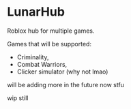 # LunarHub
Roblox hub for multiple games.

Games that will be supported:

- Criminality,
- Combat Warriors,
- Clicker simulator (why not lmao)

will be adding more in the future now stfu

wip still
